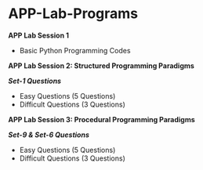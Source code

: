# APP-Lab-Programs

**APP Lab Session 1**
- Basic Python Programming Codes

**APP Lab Session 2: Structured Programming Paradigms**

***Set-1 Questions***
- Easy Questions (5 Questions)
- Difficult Questions (3 Questions)

**APP Lab Session 3: Procedural Programming Paradigms**

***Set-9 & Set-6 Questions***
- Easy Questions (5 Questions)
- Difficult Questions (3 Questions)
